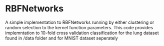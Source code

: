 # RBFNetworks
A simple implementation to RBFNetworks running by either clustering or random selection to the kernel function parameters.
This code provides implemntation to 10-fold cross validation classification for the lung dataset found in /data  folder and for MNIST
dataset seperately
